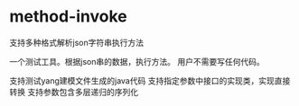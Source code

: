 # method-invoke
支持多种格式解析json字符串执行方法

一个测试工具。根据json串的数据，执行方法。
用户不需要写任何代码。

支持测试yang建模文件生成的java代码
支持指定参数中接口的实现类，实现直接转换
支持参数包含多层递归的序列化
